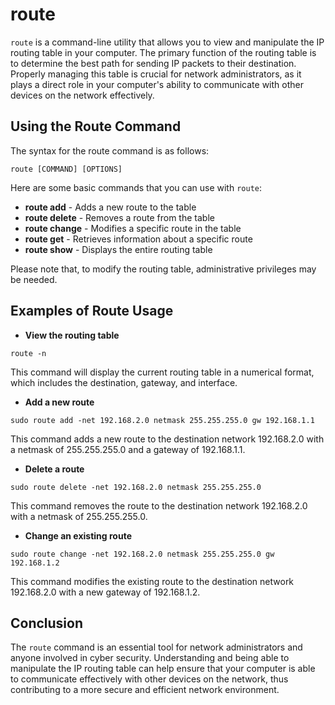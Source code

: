 # route

`route` is a command-line utility that allows you to view and manipulate the IP routing table in your computer. The primary function of the routing table is to determine the best path for sending IP packets to their destination. Properly managing this table is crucial for network administrators, as it plays a direct role in your computer's ability to communicate with other devices on the network effectively.

## Using the Route Command

The syntax for the route command is as follows:

```
route [COMMAND] [OPTIONS]
```

Here are some basic commands that you can use with `route`:

- **route add** - Adds a new route to the table
- **route delete** - Removes a route from the table
- **route change** - Modifies a specific route in the table
- **route get** - Retrieves information about a specific route
- **route show** - Displays the entire routing table

Please note that, to modify the routing table, administrative privileges may be needed.

## Examples of Route Usage

- **View the routing table**

```
route -n
```

This command will display the current routing table in a numerical format, which includes the destination, gateway, and interface.

- **Add a new route**

```
sudo route add -net 192.168.2.0 netmask 255.255.255.0 gw 192.168.1.1
```

This command adds a new route to the destination network 192.168.2.0 with a netmask of 255.255.255.0 and a gateway of 192.168.1.1.

- **Delete a route**

```
sudo route delete -net 192.168.2.0 netmask 255.255.255.0
```

This command removes the route to the destination network 192.168.2.0 with a netmask of 255.255.255.0.

- **Change an existing route**

```
sudo route change -net 192.168.2.0 netmask 255.255.255.0 gw 192.168.1.2
```

This command modifies the existing route to the destination network 192.168.2.0 with a new gateway of 192.168.1.2.

## Conclusion

The `route` command is an essential tool for network administrators and anyone involved in cyber security. Understanding and being able to manipulate the IP routing table can help ensure that your computer is able to communicate effectively with other devices on the network, thus contributing to a more secure and efficient network environment.